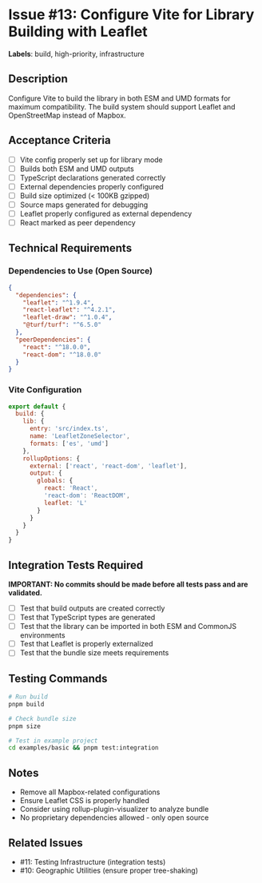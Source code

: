 # Issue #13: Configure Vite for Library Building with Leaflet

**Labels**: build, high-priority, infrastructure

## Description

Configure Vite to build the library in both ESM and UMD formats for maximum compatibility. The build system should support Leaflet and OpenStreetMap instead of Mapbox.

## Acceptance Criteria

- [ ] Vite config properly set up for library mode
- [ ] Builds both ESM and UMD outputs
- [ ] TypeScript declarations generated correctly
- [ ] External dependencies properly configured
- [ ] Build size optimized (< 100KB gzipped)
- [ ] Source maps generated for debugging
- [ ] Leaflet properly configured as external dependency
- [ ] React marked as peer dependency

## Technical Requirements

### Dependencies to Use (Open Source)
```json
{
  "dependencies": {
    "leaflet": "^1.9.4",
    "react-leaflet": "^4.2.1",
    "leaflet-draw": "^1.0.4",
    "@turf/turf": "^6.5.0"
  },
  "peerDependencies": {
    "react": "^18.0.0",
    "react-dom": "^18.0.0"
  }
}
```

### Vite Configuration
```js
export default {
  build: {
    lib: {
      entry: 'src/index.ts',
      name: 'LeafletZoneSelector',
      formats: ['es', 'umd']
    },
    rollupOptions: {
      external: ['react', 'react-dom', 'leaflet'],
      output: {
        globals: {
          react: 'React',
          'react-dom': 'ReactDOM',
          leaflet: 'L'
        }
      }
    }
  }
}
```

## Integration Tests Required

**IMPORTANT: No commits should be made before all tests pass and are validated.**

- [ ] Test that build outputs are created correctly
- [ ] Test that TypeScript types are generated
- [ ] Test that the library can be imported in both ESM and CommonJS environments
- [ ] Test that Leaflet is properly externalized
- [ ] Test that the bundle size meets requirements

## Testing Commands
```bash
# Run build
pnpm build

# Check bundle size
pnpm size

# Test in example project
cd examples/basic && pnpm test:integration
```

## Notes

- Remove all Mapbox-related configurations
- Ensure Leaflet CSS is properly handled
- Consider using rollup-plugin-visualizer to analyze bundle
- No proprietary dependencies allowed - only open source

## Related Issues

- #11: Testing Infrastructure (integration tests)
- #10: Geographic Utilities (ensure proper tree-shaking)